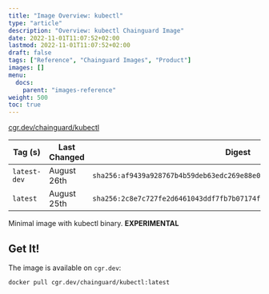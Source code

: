 ```yaml
---
title: "Image Overview: kubectl"
type: "article"
description: "Overview: kubectl Chainguard Image"
date: 2022-11-01T11:07:52+02:00
lastmod: 2022-11-01T11:07:52+02:00
draft: false
tags: ["Reference", "Chainguard Images", "Product"]
images: []
menu:
  docs:
    parent: "images-reference"
weight: 500
toc: true
---
```


[cgr.dev/chainguard/kubectl](https://github.com/chainguard-images/images/tree/main/images/kubectl)

| Tag (s)       | Last Changed | Digest                                                                    |
|---------------|--------------|---------------------------------------------------------------------------|
|  `latest-dev` | August 26th  | `sha256:af9439a928767b4b59deb63edc269e88e0150257fd9426a2ffe7b65f10cd4682` |
|  `latest`     | August 25th  | `sha256:2c8e7c727fe2d6461043ddf7fb7b07174f0af895c903e30e33cb9fbeb0277f39` |



Minimal image with kubectl binary. **EXPERIMENTAL**

## Get It!

The image is available on `cgr.dev`:

```
docker pull cgr.dev/chainguard/kubectl:latest
```

